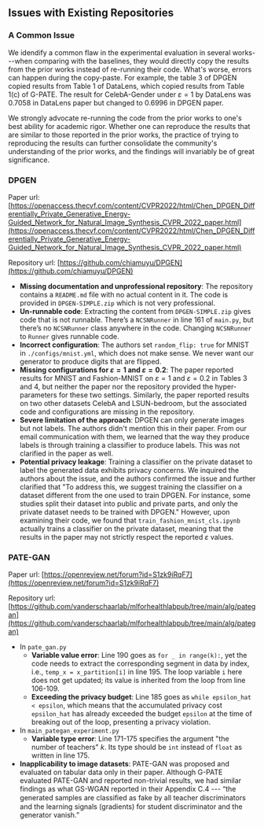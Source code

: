 ## Issues with Existing Repositories

### A Common Issue

We idendify a common flaw in the experimental evaluation in several works---when comparing with the baselines, they would directly copy the results from the prior works instead of re-running their code. What's worse, errors can happen during the copy-paste. For example, the table 3 of DPGEN copied results from Table 1 of DataLens, which copied results from Table 1(c) of G-PATE. The result for CelebA-Gender under $\varepsilon=1$ by DataLens was 0.7058 in DataLens paper but changed to 0.6996 in DPGEN paper. 

We strongly advocate re-running the code from the prior works to one's best ability for academic rigor. Whether one can reproduce the results that are similar to those reported in the prior works, the practice of trying to reproducing the results can further consolidate the community's understanding of the prior works, and the findings will invariably be of great significance.

### DPGEN

Paper url: [https://openaccess.thecvf.com/content/CVPR2022/html/Chen_DPGEN_Differentially_Private_Generative_Energy-Guided_Network_for_Natural_Image_Synthesis_CVPR_2022_paper.html](https://openaccess.thecvf.com/content/CVPR2022/html/Chen_DPGEN_Differentially_Private_Generative_Energy-Guided_Network_for_Natural_Image_Synthesis_CVPR_2022_paper.html)

Repository url: [https://github.com/chiamuyu/DPGEN](https://github.com/chiamuyu/DPGEN)

- **Missing documentation and unprofessional repository**: The repository contains a ``README.md`` file with no actual content in it. The code is provided in ``DPGEN-SIMPLE.zip`` which is not very professional.
- **Un-runnable code**: Extracting the content from ``DPGEN-SIMPLE.zip`` gives code that is not runnable. There’s a ``NCSNRunner`` in line 161 of ``main.py``, but there’s no ``NCSNRunner`` class anywhere in the code. Changing ``NCSNRunner`` to ``Runner`` gives runnable code.
- **Incorrect configuration**: The authors set ``random_flip: true`` for MNIST in ``./configs/mnist.yml``, which does not make sense. We never want our generator to produce digits that are flipped. 
- **Missing configurations for $\varepsilon=1$ and $\varepsilon=0.2$**: The paper reported results for MNIST and Fashion-MNIST on $\varepsilon=1$ and $\varepsilon=0.2$ in Tables 3 and 4, but neither the paper nor the repository provided the hyper-parameters for these two settings. Similarly, the paper reported results on two other datasets CelebA and LSUN-bedroom, but the associated code and configurations are missing in the repository. 
- **Severe limitation of the approach**: DPGEN can only generate images but not labels. The authors didn't mention this in their paper. From our email communication with them, we learned that the way they produce labels is through training a classifier to produce labels. This was not clarified in the paper as well. 
- **Potential privacy leakage**: Training a classifier on the private dataset to label the generated data exhibits privacy concerns. We inquired the authors about the issue, and the authors confirmed the issue and further clarified that "To address this, we suggest training the classifier on a dataset different from the one used to train DPGEN. For instance, some studies split their dataset into public and private parts, and only the private dataset needs to be trained with DPGEN." However, upon examining their code, we found that ``train_fashion_mnist_cls.ipynb`` actually trains a classifier on the private dataset, meaning that the results in the paper may not strictly respect the reported $\varepsilon$ values. 

### PATE-GAN

Paper url: [https://openreview.net/forum?id=S1zk9iRqF7](https://openreview.net/forum?id=S1zk9iRqF7)

Repository url: [https://github.com/vanderschaarlab/mlforhealthlabpub/tree/main/alg/pategan](https://github.com/vanderschaarlab/mlforhealthlabpub/tree/main/alg/pategan)


- In ``pate_gan.py``
  - **Variable value error**: Line 190 goes as ``for _ in range(k):``, yet the code needs to extract the corresponding segment in data by index, i.e., ``temp_x = x_partition[i]`` in line 195. The loop variable ``i`` here does not get updated; its value is inherited from the loop from line 106-109.
  - **Exceeding the privacy budget**: Line 185 goes as ``while epsilon_hat < epsilon``, which means that the accumulated privacy cost ``epsilon_hat`` has already exceeded the budget ``epsilon`` at the time of breaking out of the loop, presenting a privacy violation.
- In ``main_pategan_experiment.py``
  - **Variable type error**: Line 171-175 specifies the argument "the number of teachers" $k$. Its type should be ``int`` instead of ``float`` as written in line 175.
- **Inapplicability to image datasets**: PATE-GAN was proposed and evaluated on tabular data only in their paper. Although G-PATE evaluated PATE-GAN and reported non-trivial results, we had similar findings as what GS-WGAN reported in their Appendix C.4 --- “the generated samples are classiﬁed as fake by all teacher discriminators and the learning signals (gradients) for student discriminator and the generator vanish.”